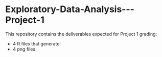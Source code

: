 # Exploratory-Data-Analysis---Project-1

This repository contains the deliverables expected for Project 1 grading:
- 4 R files that generate:
- 4 png files
